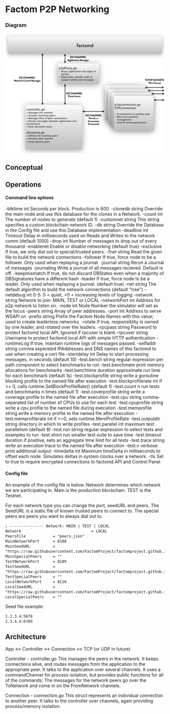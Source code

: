 
# Factom P2P Networking

### Diagram
![diagram.jpg](https://raw.githubusercontent.com/FactomProject/factomd/m2/p2p/diagram.jpg)

## Conceptual


## Operations

#### Command line options

  -blktime int
    	Seconds per block.  Production is 600.
  -clonedb string
    	Override the main node and use this database for the clones in a Network.
  -count int
    	The number of nodes to generate (default 1)
  -customnet string
    	This string specifies a custom blockchain network ID.
  -db string
    	Override the Database in the Config file and use this Database implementation
  -deadline int
    	Timeout Delay in milliseconds used on Reads and Writes to the network comm (default 1000)
  -drop int
    	Number of messages to drop out of every thousand
  -enablenet
    	Enable or disable networking (default true)
  -exclusive
    	If true, we only dial out to special/trusted peers.
  -fnet string
    	Read the given file to build the network connections
  -follower
    	If true, force node to be a follower.  Only used when replaying a journal.
  -journal string
    	Rerun a Journal of messages
  -journaling
    	Write a journal of all messages recieved. Default is off.
  -keepmismatch
    	If true, do not discard DBStates even when a majority of DBSignatures have a different hash
  -leader
    	If true, force node to be a leader.  Only used when replaying a journal. (default true)
  -net string
    	The default algorithm to build the network connections (default "tree")
  -netdebug int
    	0-5: 0 = quiet, >0 = increasing levels of logging
  -network string
    	Network to join: MAIN, TEST or LOCAL
  -networkPort int
    	Address for p2p network to listen on.
  -node int
    	Node Number the simulator will set as the focus
  -peers string
    	Array of peer addresses. 
  -port int
    	Address to serve WSAPI on
  -prefix string
    	Prefix the Factom Node Names with this value; used to create leaderless networks.
  -rotate
    	If true, responsiblity is owned by one leader, and rotated over the leaders.
  -rpcpass string
    	Password to protect factomd local API. Ignored if rpcuser is blank
  -rpcuser string
    	Username to protect factomd local API with simple HTTP authentication
  -runtimeLog
    	If true, maintain runtime logs of messages passed.
  -selfaddr string
    	comma seperated IPAddresses and DNS names of this factomd to use when creating a cert file
  -startdelay int
    	Delay to start processing messages, in seconds (default 10)
  -test.bench string
    	regular expression per path component to select benchmarks to run
  -test.benchmem
    	print memory allocations for benchmarks
  -test.benchtime duration
    	approximate run time for each benchmark (default 1s)
  -test.blockprofile string
    	write a goroutine blocking profile to the named file after execution
  -test.blockprofilerate int
    	if >= 0, calls runtime.SetBlockProfileRate() (default 1)
  -test.count n
    	run tests and benchmarks n times (default 1)
  -test.coverprofile string
    	write a coverage profile to the named file after execution
  -test.cpu string
    	comma-separated list of number of CPUs to use for each test
  -test.cpuprofile string
    	write a cpu profile to the named file during execution
  -test.memprofile string
    	write a memory profile to the named file after execution
  -test.memprofilerate int
    	if >=0, sets runtime.MemProfileRate
  -test.outputdir string
    	directory in which to write profiles
  -test.parallel int
    	maximum test parallelism (default 8)
  -test.run string
    	regular expression to select tests and examples to run
  -test.short
    	run smaller test suite to save time
  -test.timeout duration
    	if positive, sets an aggregate time limit for all tests
  -test.trace string
    	write an execution trace to the named file after execution
  -test.v
    	verbose: print additional output
  -timedelta int
    	Maximum timeDelta in milliseconds to offset each node.  Simulates deltas in system clocks over a network.
  -tls
    	Set to true to require encrypted connections to factomd API and Control Panel

#### Config file

An example of the config file is below.  Network determines which network we are participating in.  Main is the production blockchain.  TEST is the Testnet.

For each network type you can change the port, seedURL and peers.   The SeedURL is a static file of known trusted peers to connect to.  The special peers are peers you want to always dial out to.

````
; --------------- Network: MAIN | TEST | LOCAL
Network                               = LOCAL
PeersFile            = "peers.json"
MainNetworkPort      = 8108
MainSeedURL          = "https://raw.githubusercontent.com/FactomProject/factomproject.github.io/master/seed/mainseed.txt"
MainSpecialPeers     = ""
TestNetworkPort      = 8109
TestSeedURL          = "https://raw.githubusercontent.com/FactomProject/factomproject.github.io/master/seed/testseed.txt"
TestSpecialPeers     = ""
LocalNetworkPort     = 8110
LocalSeedURL         = "https://raw.githubusercontent.com/FactomProject/factomproject.github.io/master/seed/localseed.txt"
LocalSpecialPeers    = ""
````

Seed file example:
```
1.2.3.4:5678
2.3.4.5:6789
```

## Architecture

App <-> Controller <-> Connection <-> TCP (or UDP in future)

Controller - controller.go
This manages the peers in the network. It keeps connections alive, and routes messages 
from the application to the appropriate peer.  It talks to the application over several
channels. It uses a commandChannel for process isolation, but provides public functions
for all of the commands.  The messages for the network peers go over the ToNetwork and
come in on the FromNetwork channels.

Connection - connection.go
This struct represents an individual connection to another peer. It talks to the 
controller over channels, again providing process/memory isolation. 
